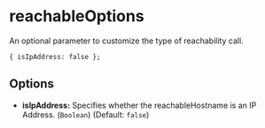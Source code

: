reachableOptions
================

An optional parameter to customize the type of reachability call.

    { isIpAddress: false };

Options
-------

- __isIpAddress:__ Specifies whether the reachableHostname is an IP Address. (`Boolean`) (Default: `false`)